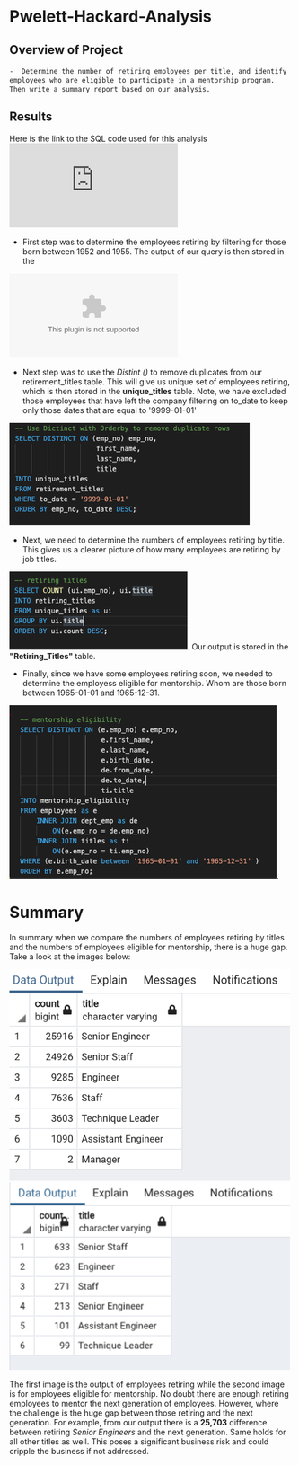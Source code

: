 # Pwelett-Hackard-Analysis

## Overview of Project
	-  Determine the number of retiring employees per title, and identify employees who are eligible to participate in a mentorship program. Then write a summary report based on our analysis. 

## Results
Here is the link to the SQL code used for this analysis ![Code Base](https://github.com/Akin-Olusuyi/Pewlett-Hackard-Analysis/blob/main/Querries/Employee_Database_challenge.sql)

- First step was to determine the employees retiring by filtering for those born between 1952 and 1955. The output of our query is then stored in the 

![Retirement Titles Table CSV File](https://raw.githubusercontent.com/Akin-Olusuyi/Pewlett-Hackard-Analysis/main/Data/retirement_titles.csv)


- Next step was to use the *Distint ()* to remove duplicates from our retirement_titles table. This will give us unique set of employees retiring, which is then stored in the **unique_titles** table. Note, we have excluded those employees that have left the company filtering on to_date to keep only those dates that are equal to '9999-01-01'

![Here is a snapshot of the code](https://github.com/Akin-Olusuyi/Pewlett-Hackard-Analysis/blob/main/Screenshots/Unique%20Titles%20code.png)

- Next, we need to determine the numbers of employees retiring by title. This gives us a clearer picture of how many employees are retiring by job titles. 

![Here is snapshot of the code used](https://github.com/Akin-Olusuyi/Pewlett-Hackard-Analysis/blob/main/Screenshots/Number%20of%20employees%20retiring%20by%20title%20code.png). 
Our output is stored in the **"Retiring_Titles"** table.
 
- Finally, since we have some employees retiring soon, we needed to determine the employess eligible for mentorship. Whom are those born between 1965-01-01 and 1965-12-31.

![snapshot of code](https://github.com/Akin-Olusuyi/Pewlett-Hackard-Analysis/blob/main/Screenshots/Mentorship%20Eligibility%20code.png). 


# Summary

In summary when we compare the numbers of employees retiring by titles and the numbers of employees eligible for mentorship, there is a huge gap. Take a look at the images below: 

<img src="https://github.com/Akin-Olusuyi/Pewlett-Hackard-Analysis/blob/main/Screenshots/Retiring%20Employees%20by%20Title%20Output.png" width="500"/> <img src="https://github.com/Akin-Olusuyi/Pewlett-Hackard-Analysis/blob/main/Screenshots/Mentorship%20Eligibility%20by%20Title%20Output.png" width="500"/>

The first image is the output of employees retiring while the second image is for employees eligible for mentorship. No doubt there are enough retiring employees to mentor the next generation of employees. However, where the challenge is the huge gap between those retiring and the next generation. For example, from our output there is a **25,703** difference between retiring *Senior Engineers* and the next generation. Same holds for all other titles as well.  This poses a significant business risk and could cripple the business if not addressed. 
